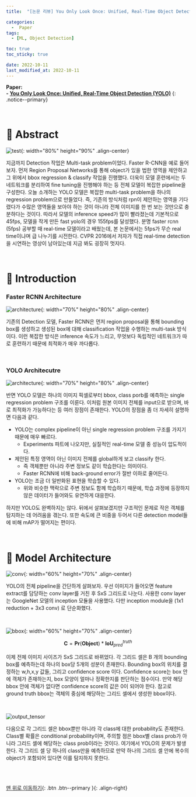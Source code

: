 ```yaml
---
title:  "[논문 리뷰] You Only Look Once: Unified, Real-Time Object Detection (YOLO)" 

categories:
  -  Paper
tags:
  - [ML, Object Detection]

toc: true
toc_sticky: true

date: 2022-10-11
last_modified_at: 2022-10-11
---
```


**Paper: <br>- [You Only Look Once: Unified, Real-Time Object Detection (YOLO)](https://github.com/inhopp/inhopp/files/9751618/yolo_v1.pdf)**
{: .notice--primary}


<br>

# 🚀 Abstract

![test](https://user-images.githubusercontent.com/96368476/195012907-6d0ff077-7692-4929-bb14-bdd658a197cd.png){: width="80%" height="90%" .align-center}

지금까지 Detection 작업은 Multi-task problem이었다. Faster R-CNN을 예로 들어보자. 먼저 Region Proposal Networks를 통해 object가 있을 법한 영역을 제안하고 그 위에서 bbox regression & classify 작업을 진행했다. 더욱이 모델 훈련에서는 두 네트워크를 분리하여 fine tuning을 진행해야 하는 등 전체 모델이 복잡한 pipeline을 구성한다. 오늘 소개하는 YOLO 모델은 복잡한 multi-task problem을 하나의 regression problem으로 만들었다. 즉, 기존의 방식처럼 rpn이 제안하는 영역을 기다렸다가 수많은 영역들을 보아야 하는 것이 아니라 전체 이미지를 한 번 보는 것만으로 충분하다는 것이다. 따라서 모델의 inference speed가 많이 빨라졌는데 기본적으로 45fps, 모델을 작게 만든 fast yolo의 경우 155fps를 달성했다. 분명 faster rcnn (5fps) 공부할 때 real-time 모델이라고 배웠는데, 본 논문에서는 5fps가 무슨 real time이냐며 급 나누기를 시전한다. CVPR 2016에서 저자가 직접 real-time detection을 시연하는 영상이 남아있는데 지금 봐도 굉장히 멋지다.


<br>


# 🚀 Introduction

### Faster RCNN Architecture
![architecture](https://user-images.githubusercontent.com/96368476/190898741-a73d296a-c5c4-4d28-95ed-11e09d5501e6.png){: width="70%" height="80%" .align-center}

기존의 Detection 모델, Faster RCNN은 먼저 region proposal을 통해 bounding box를 생성하고 생성된 box에 대해 classification 작업을 수행하는 multi-task 방식이다. 이런 복잡한 방식은 inference 속도가 느리고, 무엇보다 독립적인 네트워크가 따로 훈련하기 때문에 최적화가 매우 까다롭다.

<br>

### YOLO Architecutre

![architecture](https://user-images.githubusercontent.com/96368476/195017645-36272d54-36a3-4496-aa6f-adb0dd530b8d.png){: width="70%" height="80%" .align-center}

반면 YOLO 모델은 하나의 이미지 픽셀로부터 bbox, class porb를 예측하는 single regression problem 구조를  이룬다. 이처럼 원본 이미지 전체를 input으로 받으며, 바로 최적화가 가능하다는 등 여러 장점이 존재한다. YOLO의 장점을 좀 더 자세히 설명하면 다음과 같다.

- YOLO는 complex pipeline이 아닌 single regression problem 구조를 가지기 때문에 매우 빠르다.
    - Experiments 파트에 나오지만, 실질적인 real-time 모델 중 성능이 압도적이다.
- 제안된 특정 영역이 아닌 이미지 전체를 global하게 보고 classify 한다.
    - 즉 객체뿐만 아니라 주변 정보도 같이 학습한다는 의미이다.
    - Faster RCNN에 비해 back-ground error가 절반 이하로 줄어든다.
- YOLO는 조금 더 일반화된 표현을 학습할 수 있다.
    - 위와 비슷한 맥락으로 주변 정보도 함께 학습하기 때문에, 학습 과정에 등장하지 않은 데이터가 들어와도 유연하게 대응한다.


하지만 YOLO도 완벽하지는 않다. 뒤에서 살펴보겠지만 구조적인 문제로 작은 객체를 탐지하는 데 어려움을 겪는다. 또한 속도에 큰 비중을 두어서 다른 detection model들에 비해 mAP가 떨어지는 편이다.



<br>


# 🚀 Model Architecture

![conv](https://user-images.githubusercontent.com/96368476/195030890-d3c157ee-b991-4d49-8963-d24000b00e5c.png){: width="60%" height="70%" .align-center}

YOLO의 전체 pipeline을 간단하게 살펴보자. 우선 이미지가 들어오면 feature extract를 담당하는 conv layer를 거친 후 SxS 그리드로 나눈다. 사용한 conv layer는 GoogleNet 모델의 inception 모듈을 사용했다. 다만 inception module을 (1x1 reduction + 3x3 conv) 로 단순화했다.

<br>

![bbox](https://user-images.githubusercontent.com/96368476/195029804-687a33fa-e946-439d-b091-257c32bba84f.png){: width="60%" height="70%" .align-center}

$$ \textbf{C} = \textbf{Pr}\left ( \textbf{Object} \right ) * \textbf{IoU}_{pred}^{truth} $$

이제 전체 이미지 사이즈가 SxS 그리드로 바뀌었다. 각 그리드 셀은 B 개의 bounding box를 예측하는데 하나의 box당 5개의 성분이 존재한다. Bounding box의 위치를 결정하는 w,h,x,y 값들, 그리고 confidence score 이다. Confidence score는 box 안에 객체가 존재하는지, box 모양이 얼마나 정확한지를 판단하는 점수이다. 만약 해당 bbox 안에 객체가 없다면 confidence score의 값은 0이 되어야 한다. 참고로 ground truth bbox는 객체의 중심에 해당하는 그리드 셀에서 생성한 bbox이다.


<br>

![output_tensor](https://user-images.githubusercontent.com/96368476/195035768-8538b583-9f54-4b87-b809-766ea0716039.png)

다음으로 각 그리드 셀은 bbox뿐만 아니라 각 class에 대한 probability도 존재한다. Class별 확률은 conditional probability이며, 주의할 점은 bbox별 class prob가 아니라 그리드 셀에 해당하는 class prob이라는 것이다. 여기에서 YOLO의 문제가 발생한다. 각 그리드 셀 당 하나의 class만을 예측하므로 만약 하나의 그리드 셀 안에 복수의 object가 포함되어 있다면 이를 탐지하지 못한다.



<br>
<br>



[맨 위로 이동하기](#){: .btn .btn--primary }{: .align-right}